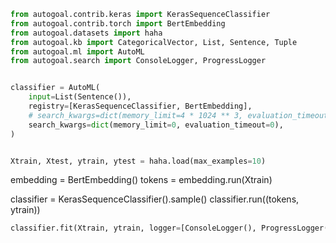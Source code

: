 ```python
from autogoal.contrib.keras import KerasSequenceClassifier
from autogoal.contrib.torch import BertEmbedding
from autogoal.datasets import haha
from autogoal.kb import CategoricalVector, List, Sentence, Tuple
from autogoal.ml import AutoML
from autogoal.search import ConsoleLogger, ProgressLogger


classifier = AutoML(
    input=List(Sentence()),
    registry=[KerasSequenceClassifier, BertEmbedding],
    # search_kwargs=dict(memory_limit=4 * 1024 ** 3, evaluation_timeout=60),
    search_kwargs=dict(memory_limit=0, evaluation_timeout=0),
)


Xtrain, Xtest, ytrain, ytest = haha.load(max_examples=10)
```

embedding = BertEmbedding()
tokens = embedding.run(Xtrain)

classifier = KerasSequenceClassifier().sample()
classifier.run((tokens, ytrain))

```python
classifier.fit(Xtrain, ytrain, logger=[ConsoleLogger(), ProgressLogger()])
```

